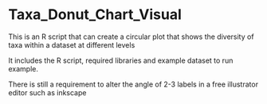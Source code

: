 # Taxa_Donut_Chart_Visual
This is an R script that can create a circular plot that shows the diversity of taxa within a dataset at different levels

It includes the R script, required libraries and example dataset to run example.

There is still a requirement to alter the angle of 2-3 labels in a free illustrator editor such as inkscape
